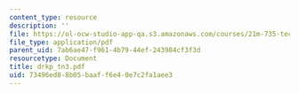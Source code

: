 ```yaml
---
content_type: resource
description: ''
file: https://ol-ocw-studio-app-qa.s3.amazonaws.com/courses/21m-735-technical-design-scenery-mechanisms-and-special-effects-spring-2004/73496ed88b05baaff6e40e7c2fa1aee3_drkp_tn3.pdf
file_type: application/pdf
parent_uid: 7ab6ae47-f961-4b79-44ef-243984cf3f3d
resourcetype: Document
title: drkp_tn3.pdf
uid: 73496ed8-8b05-baaf-f6e4-0e7c2fa1aee3
---
```

